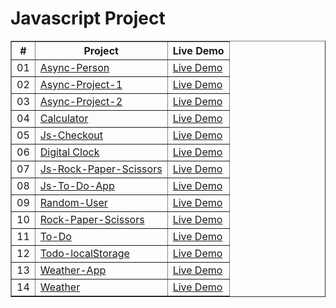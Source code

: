 # Javascript Project

<table border="1">
<thead>
<tr>
<th align="center">#</th>
<th>Project</th>
<th>Live Demo</th>
</tr>
</thead>
<tbody>
<tr>
<td align="center">01</td>
<td><a href="https://github.com/Yalcinesra/Javascript-project/tree/main/Async-Person">Async-Person</a></td>
<td><a href="https://yalcinesra.github.io/Javascript-project/Async-Person">Live Demo</a></td>
</tr>
<tr>
<td align="center">02</td>
<td><a href="https://github.com/Yalcinesra/Javascript-project/tree/main/Async-Project-1">Async-Project-1</a></td>
<td><a href="https://yalcinesra.github.io/Javascript-project/Async-Project-1" rel="nofollow">Live Demo</a></td>
</tr>
<tr>
<td align="center">03</td>
<td><a href="https://github.com/Yalcinesra/Javascript-project/tree/main/Async-Project-2">Async-Project-2</a></td>
<td><a href="https://yalcinesra.github.io/Javascript-project/Async-Project-2">Live Demo</a></td>
</tr>
<tr>
<td align="center">04</td>
<td><a href="https://github.com/Yalcinesra/Javascript-project/tree/main/Calculator">Calculator</a></td>
<td><a href="https://yalcinesra.github.io/Javascript-project/Calculator">Live Demo</a></td>
</tr>
<tr>
<td align="center">05</td>
<td><a href="https://github.com/Yalcinesra/Javascript-project/tree/main/Js-Checkout">Js-Checkout</a></td>
<td><a href="https://yalcinesra.github.io/Javascript-project/Js-Checkout" rel="nofollow">Live Demo</a></td>
</tr>
<tr>
<td align="center">06</td>
<td><a href="https://github.com/Yalcinesra/Javascript-project/tree/main/Digital-clock">Digital Clock</a></td>
<td><a href="https://yalcinesra.github.io/Javascript-project/Digital-clock" rel="nofollow">Live Demo</a></td>
</tr>
<tr>
<td align="center">07</td>
<td><a href="https://github.com/Yalcinesra/Javascript-project/tree/main/Js-Rock-Paper-Scissors">Js-Rock-Paper-Scissors</a></td>
<td><a href="https://yalcinesra.github.io/Javascript-project/Js-Rock-Paper-Scissors" rel="nofollow">Live Demo</a></td>
</tr>
<tr>
<td align="center">08</td>
<td><a href="https://github.com/Yalcinesra/Javascript-project/tree/main/Js-To-Do-App">Js-To-Do-App</a></td>
<td><a href="https://yalcinesra.github.io/Javascript-project/Js-To-Do-App" rel="nofollow">Live Demo</a></td>
</tr>
<tr>
<td align="center">09</td>
<td><a href="https://github.com/Yalcinesra/Javascript-project/tree/main/Random-User">Random-User</a></td>
<td><a href="https://yalcinesra.github.io/Javascript-project/Random-User" rel="nofollow">Live Demo</a></td>
</tr>
<tr>
<td align="center">10</td>
<td><a href="https://github.com/Yalcinesra/Javascript-project/tree/main/Rock-Paper-Scissors">Rock-Paper-Scissors</a></td>
<td><a href="https://yalcinesra.github.io/Javascript-project/Rock-Paper-Scissors" rel="nofollow">Live Demo</a></td>
</tr>
<tr>
<td align="center">11</td>
<td><a href="https://github.com/Yalcinesra/Javascript-project/tree/main/To-Do">To-Do</a></td>
<td><a href="https://yalcinesra.github.io/Javascript-project/To-Do" rel="nofollow">Live Demo</a></td>
</tr>
<tr>
<td align="center">12</td>
<td><a href="https://github.com/Yalcinesra/Javascript-project/tree/main/Todo-localStorage">Todo-localStorage</a></td>
<td><a href="https://yalcinesra.github.io/Javascript-project/Todo-localStorage" rel="nofollow">Live Demo</a></td>
</tr>
<tr>
<td align="center">13</td>
<td><a href="https://github.com/Yalcinesra/Javascript-project/tree/main/Weather-App">Weather-App</a></td>
<td><a href="https://yalcinesra.github.io/Javascript-project/Weather-App" rel="nofollow">Live Demo</a></td>
</tr>
<tr>
<td align="center">14</td>
<td><a href="https://github.com/Yalcinesra/Javascript-project/tree/main/Weather">Weather</a></td>
<td><a href="https://yalcinesra.github.io/Javascript-project/Weather" rel="nofollow">Live Demo</a></td>
</tr>

</tbody>
</table>
